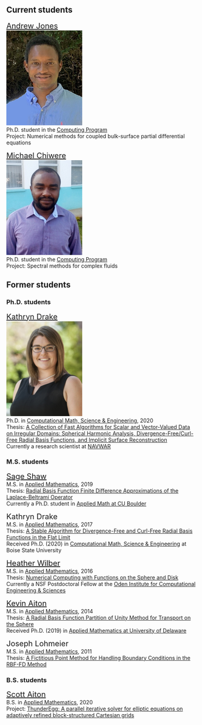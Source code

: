 ## Current students
<span style="font-size:20px">[Andrew Jones](https://andrewj3.github.io/)</span><br>
<img src="/images/Andrew-Jones.jpg" alt="Andrew Jones" style="height: 250px; width:200px;"/><br>
Ph.D. student in the [Computing Program](https://www.boisestate.edu/computing)<br>
Project: Numerical methods for coupled bulk-surface partial differential equations

<span style="font-size:20px">[Michael Chiwere](https://www.boisestate.edu/computing/directory/student-directory/michael-chiwere/)</span><br>
<img src="/images/Michael-Chiwere.jpg" alt="Michael Chiwere" style="height: 250px; width:200px;"/><br>
Ph.D. student in the [Computing Program](https://www.boisestate.edu/computing)<br>
Project: Spectral methods for complex fluids

## Former students

### Ph.D. students
<span style="font-size:20px">[Kathryn Drake](https://www.linkedin.com/in/kathryn-drake-ph-d-5708a669)</span><br>
<img src="/images/Kathryn-Drake.jpg" alt="Kathryn Drake" style="height: 250px; width:200px;"/><br>
Ph.D. in [Computational Math, Science & Engineering](https://www.boisestate.edu/computing/emphasis/cmse/), 2020<br>
Thesis: [A Collection of Fast Algorithms for Scalar and Vector-Valued Data on Irregular Domains: Spherical Harmonic Analysis, Divergence-Free/Curl-Free Radial Basis Functions, and Implicit Surface Reconstruction](https://scholarworks.boisestate.edu/td/1759/)<br>
Currently a research scientist at [NAVWAR](https://www.public.navy.mil/navwar/Pages/SPAWAR-Welcome.aspx)

### M.S. students
<span style="font-size:20px">[Sage Shaw](https://www.colorado.edu/amath/sage-shaw)</span><br>
M.S. in [Applied Mathematics](https://www.boisestate.edu/math), 2019<br>
Thesis: [Radial Basis Function Finite Difference Approximations of the Laplace-Beltrami Operator](https://scholarworks.boisestate.edu/td/1587)<br>
Currently a Ph.D. student in [Applied Math at CU Boulder](https://www.colorado.edu/amath/)

<span style="font-size:20px">Kathryn Drake</span><br>
M.S. in [Applied Mathematics](https://www.boisestate.edu/math), 2017<br>
Thesis: [A Stable Algorithm for Divergence-Free and Curl-Free Radial Basis Functions in the Flat Limit](https://scholarworks.boisestate.edu/td/1290)<br>
Received Ph.D. (2020) in [Computational Math, Science & Engineering](https://www.boisestate.edu/computing/emphasis/cmse/) at Boise State University

<span style="font-size:20px">[Heather Wilber](https://people.cam.cornell.edu/hdw27/)</span><br>
M.S. in [Applied Mathematics](https://www.boisestate.edu/math), 2016<br>
Thesis: [Numerical Computing with Functions on the Sphere and Disk](https://scholarworks.boisestate.edu/td/1158)<br>
Currently a NSF Postdoctoral Fellow at the [Oden Institute for Computational Engineering & Sciences](https://www.oden.utexas.edu)

<span style="font-size:20px">[Kevin Aiton](https://github.com/kevinwaiton)</span><br>
M.S. in [Applied Mathematics](https://www.boisestate.edu/math), 2014<br>
Thesis: [A Radial Basis Function Partition of Unity Method for Transport on the Sphere](https://scholarworks.boisestate.edu/td/813)<br>
Received Ph.D. (2019) in [Applied Mathematics at University of Delaware](https://www.mathsci.udel.edu/)

<span style="font-size:20px">Joseph Lohmeier</span><br>
M.S. in [Applied Mathematics](https://www.boisestate.edu/math), 2011<br>
Thesis: [A Fictitious Point Method for Handling Boundary Conditions in the RBF-FD Method](http://scholarworks.boisestate.edu/td/246)<br>

### B.S. students
<span style="font-size:20px">[Scott Aiton](https://github.com/scottaiton)</span><br>
B.S. in [Applied Mathematics](https://www.boisestate.edu/math), 2020<br>
Project: [ThunderEgg: A parallel iterative solver for elliptic equations on adaptively refined block-structured Cartesian grids](https://github.com/ThunderEgg/ThunderEgg) 



